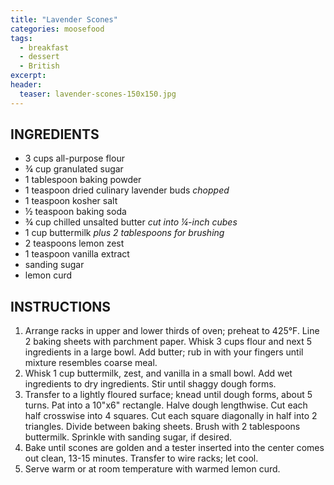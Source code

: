 ```yaml
---
title: "Lavender Scones"
categories: moosefood
tags: 
  - breakfast
  - dessert
  - British
excerpt: 
header:
  teaser: lavender-scones-150x150.jpg
---
```


## INGREDIENTS
* 3 cups all-purpose flour
* ¾ cup granulated sugar
* 1 tablespoon baking powder
* 1 teaspoon dried culinary lavender buds *chopped*
* 1 teaspoon kosher salt
* ½ teaspoon baking soda
* ¾ cup chilled unsalted butter *cut into ¼-inch cubes*
* 1 cup buttermilk *plus 2 tablespoons for brushing*
* 2 teaspoons lemon zest
* 1 teaspoon vanilla extract
* sanding sugar
* lemon curd

## INSTRUCTIONS
1. Arrange racks in upper and lower thirds of oven; preheat to 425°F. Line 2 baking sheets with parchment paper. Whisk 3 cups flour and next 5 ingredients in a large bowl. Add butter; rub in with your fingers until mixture resembles coarse meal.
2. Whisk 1 cup buttermilk, zest, and vanilla in a small bowl. Add wet ingredients to dry ingredients. Stir until shaggy dough forms.
3. Transfer to a lightly floured surface; knead until dough forms, about 5 turns. Pat into a 10"x6" rectangle. Halve dough lengthwise. Cut each half crosswise into 4 squares. Cut each square diagonally in half into 2 triangles. Divide between baking sheets. Brush with 2 tablespoons buttermilk. Sprinkle with sanding sugar, if desired.
4. Bake until scones are golden and a tester inserted into the center comes out clean, 13-15 minutes. Transfer to wire racks; let cool.
5. Serve warm or at room temperature with warmed lemon curd.
